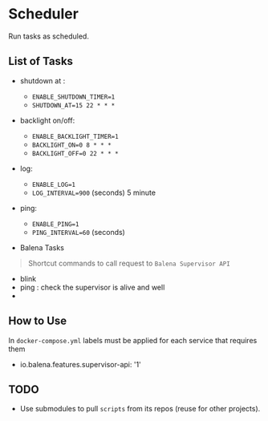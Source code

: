 # Scheduler

Run tasks as scheduled.

## List of Tasks

- shutdown at :
  - `ENABLE_SHUTDOWN_TIMER=1`
  - `SHUTDOWN_AT=15 22 * * *`
- backlight on/off:
  - `ENABLE_BACKLIGHT_TIMER=1`
  - `BACKLIGHT_ON=0 8 * * *`
  - `BACKLIGHT_OFF=0 22 * * *`
- log:
  - `ENABLE_LOG=1`
  - `LOG_INTERVAL=900` (seconds) 5 minute
- ping:
  - `ENABLE_PING=1`
  - `PING_INTERVAL=60` (seconds)

- Balena Tasks
> Shortcut commands to call request to `Balena Supervisor API`
  - blink
  - ping : check the supervisor is alive and well
  - 

## How to Use

In `docker-compose.yml` labels must be applied for each service that requires them

- io.balena.features.supervisor-api: '1'

## TODO

- Use submodules to pull `scripts` from its repos (reuse for other projects).
